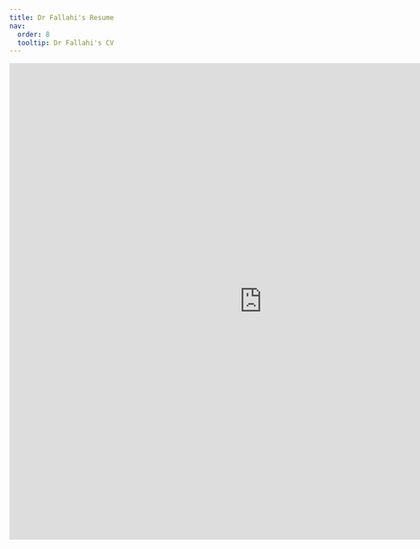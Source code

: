```yaml
---
title: Dr Fallahi's Resume
nav:
  order: 8
  tooltip: Dr Fallahi's CV
---
```


<html>
  <center>
  <embed src="https://hossein-fallahi.github.io/Fallahi-Bioinformatics-Lab/My%20CV//MyCV_July2025.pdf" width="900px" height="850px" />
<html>
